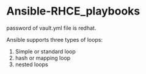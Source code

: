 # Ansible-RHCE_playbooks
password of vault.yml file is redhat.

Ansible supports three types of loops:
1. Simple or standard loop
2. hash or mapping loop
3. nested loops
